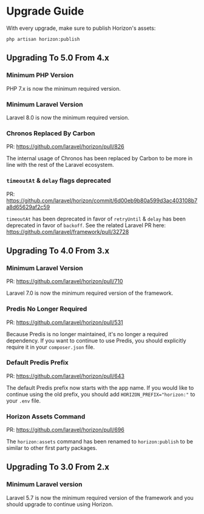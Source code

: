 # Upgrade Guide

With every upgrade, make sure to publish Horizon's assets:

    php artisan horizon:publish
    

## Upgrading To 5.0 From 4.x

### Minimum PHP Version

PHP 7.x is now the minimum required version.

### Minimum Laravel Version

Laravel 8.0 is now the minimum required version.

### Chronos Replaced By Carbon

PR: https://github.com/laravel/horizon/pull/826

The internal usage of Chronos has been replaced by Carbon to be more in line with the rest of the Laravel ecosystem.

### `timeoutAt` & `delay` flags deprecated

PR: https://github.com/laravel/horizon/commit/6d00eb9b80a599d3ac403108b7a8d65629af2c59

`timeoutAt` has been deprecated in favor of `retryUntil` & `delay` has been deprecated in favor of `backoff`. See the related Laravel PR here: https://github.com/laravel/framework/pull/32728


## Upgrading To 4.0 From 3.x

### Minimum Laravel Version

PR: https://github.com/laravel/horizon/pull/710

Laravel 7.0 is now the minimum required version of the framework.

### Predis No Longer Required

PR: https://github.com/laravel/horizon/pull/531

Because Predis is no longer maintained, it's no longer a required dependency. If you want to continue to use Predis, you should explicitly require it in your `composer.json` file.

### Default Predis Prefix

PR: https://github.com/laravel/horizon/pull/643

The default Predis prefix now starts with the app name. If you would like to continue using the old prefix, you should add `HORIZON_PREFIX="horizon:"` to your `.env` file.

### Horizon Assets Command

PR: https://github.com/laravel/horizon/pull/696

The `horizon:assets` command has been renamed to `horizon:publish` to be similar to other first party packages.


## Upgrading To 3.0 From 2.x

### Minimum Laravel version

Laravel 5.7 is now the minimum required version of the framework and you should upgrade to continue using Horizon.
